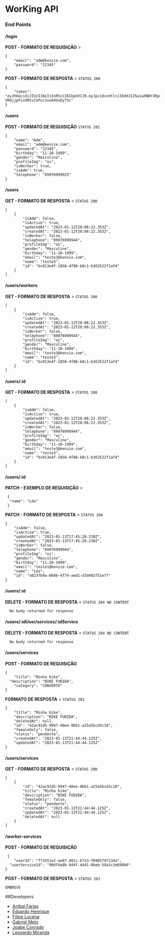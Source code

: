 # WorKing API

### End Points

#### /login


**POST - FORMATO DE REQUISIÇÃO** > 

```
{
	"email": "adm@kenzie.com",
	"password": "12345"
}
```

**POST - FORMATO DE RESPOSTA** > `STATUS 200`

```
{
	"token": "eyJhbGciOiJIUzI1NiIsInR5cCI6IkpXVCJ9.eyJpc1dvcmtlciI6dHJ1ZSwiaXNBY3RpdmUiOnRydWUsImlzQWRtIjp0cnVlLCJpYXQiOjE2NzM4NzkzNjMsImV4cCI6MTY3Mzk2NTc2Mywic3ViIjoiZWIyOTI1MDEtZmYyNy00NzdjLTkzMDYtMjgzNTY5YTBlNTA5In0.LR3hdBAUAZ2J-VRUjjpFisXM1v15Puc3us64VvDy75c"
}
```

#### /users

**POST - FORMATO DE REQUISIÇÃO** `STATUS 201`

```
{
	"name": "Adm",
	"email": "adm@kenzie.com",
	"password": "12345",
	"birthday": "11-20-1999",
	"gender": "Masculino",
	"profileImg": "oi",
	"isWorker": true,
	"isAdm": true,
	"telephone": "89976999925"
}
```

#### /users

**GET - FORMATO DE RESPOSTA** > `STATUS 200`

```
[
	{
		"isAdm": false,
		"isActive": true,
		"updatedAt": "2023-01-12T20:06:22.353Z",
		"createdAt": "2023-01-12T20:06:22.353Z",
		"isWorker": false,
		"telephone": "89976999944",
		"profileImg": "oi",
		"gender": "Masculino",
		"birthday": "11-20-1999",
		"email": "teste3@kenzie.com",
		"name": "teste3",
		"id": "bc013e4f-1856-4f88-b8c1-b363522f1af4"
	}
]
```

#### /users/workers

**GET - FORMATO DE RESPOSTA** > `STATUS 200`

```
[
	{
		"isAdm": false,
		"isActive": true,
		"updatedAt": "2023-01-12T20:06:22.353Z",
		"createdAt": "2023-01-12T20:06:22.353Z",
		"isWorker": false,
		"telephone": "89976999944",
		"profileImg": "oi",
		"gender": "Masculino",
		"birthday": "11-20-1999",
		"email": "teste3@kenzie.com",
		"name": "teste3",
		"id": "bc013e4f-1856-4f88-b8c1-b363522f1af4"
	}
]
```

#### /users/:id

**GET - FORMATO DE RESPOSTA** > `STATUS 200`

```
[
	{
		"isAdm": false,
		"isActive": true,
		"updatedAt": "2023-01-12T20:06:22.353Z",
		"createdAt": "2023-01-12T20:06:22.353Z",
		"isWorker": false,
		"telephone": "89976999944",
		"profileImg": "oi",
		"gender": "Masculino",
		"birthday": "11-20-1999",
		"email": "teste3@kenzie.com",
		"name": "teste3",
		"id": "bc013e4f-1856-4f88-b8c1-b363522f1af4"
	}
]
```

#### /users/:id
**PATCH - EXEMPLO DE REQUISIÇÃO** > 

```
 {
  "name": "Léo"
 }
```


**PATCH - FORMATO DE RESPOSTA** > `STATUS 204`

```
{
	"isAdm": false,
	"isActive": true,
	"updatedAt": "2023-01-13T17:45:20.230Z",
	"createdAt": "2023-01-13T17:45:20.230Z",
	"isWorker": false,
	"telephone": "89976999944",
	"profileImg": "oi",
	"gender": "Masculino",
	"birthday": "11-20-1999",
	"email": "teste1@kenzie.com",
	"name": "Léo",
	"id": "a623fb9a-6686-4f74-aed1-d3d402f51e7f"
}
```

#### /users/:id
**DELETE - FORMATO DE RESPOSTA** > `STATUS 204 NO CONTENT`

```
  No body returned for response
```


#### /users/:idUser/services/:idService

**DELETE - FORMATO DE RESPOSTA** > `STATUS 204 NO CONTENT`

```
  No body returned for response
```

#### /users/services

**POST - FORMATO DE REQUISIÇÃO** 

```
{
	"title": "Minha bike",
  "description": "BIKE FUDIDA",
	"category": "CONSERTO"
}
```

**FORMATO DE RESPOSTA** > `STATUS 201`

```
{
	"title": "Minha bike",
	"description": "BIKE FUDIDA",
	"deletedAt": null,
	"id": "42ac91d5-9947-40ee-9bb1-a25a5bcd3c18",
	"femaleOnly": false,
	"status": "pendente",
	"createdAt": "2023-01-13T21:44:44.125Z",
	"updatedAt": "2023-01-13T21:44:44.125Z"
}
```
#### /users/services

**GET - FORMATO DE RESPOSTA** > `STATUS 200`

```
[
	{
		"id": "42ac91d5-9947-40ee-9bb1-a25a5bcd3c18",
		"title": "Minha bike",
		"description": "BIKE FUDIDA",
		"femaleOnly": false,
		"status": "pendente",
		"createdAt": "2023-01-13T21:44:44.125Z",
		"updatedAt": "2023-01-13T21:44:44.125Z",
		"deletedAt": null
	}
]
```


#### /worker-services

**POST - FORMATO DE REQUISIÇÃO** 


```
 {
	"userId": "f71551e2-ae87-481c-b723-f6965797134a",
  "userServiceId": "90df4a8b-9d4f-4d41-8beb-59a3c3e890b0"
}
```

**POST - FORMATO DE RESPOSTA** > `STATUS 201`

```
EMBREVE
```







##Developers
- [Anibal Farias](https://www.linkedin.com/in/anibal-farias-28a25a163/ "Anibal Farias")
- [Eduardo Henrique](https://www.linkedin.com/in/eduardo-henrique-9b4a911a6/ "Eduardo Henrique")
- [Filipe Lucena](https://www.linkedin.com/in/filipe-de-lucena-paiva/ "Filipe Lucena")
- [Gabriel Melo](https://www.linkedin.com/in/gabrielmelo98dev/ "Gabriel Melo")
- [Joabe Conrado](https://www.linkedin.com/in/joabe-conrado-borges-cavalcante-b77919218/ "Joabe Conrado")
- [Leonardo Miranda](https://www.linkedin.com/in/leonardo-miranda-do-nascimento/ "Leonardo Miranda")
